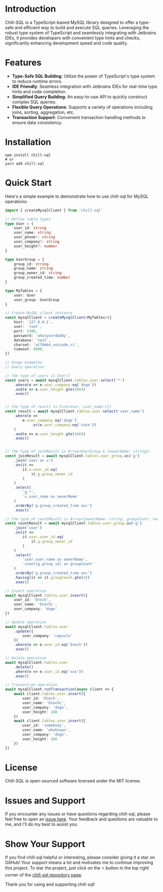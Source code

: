 # Introduction
Chill-SQL is a TypeScript-based MySQL library designed to offer a type-safe and efficient way to build and execute SQL queries. Leveraging the robust type system of TypeScript and seamlessly integrating with Jetbrains IDEs, it provides developers with convenient type hints and checks, significantly enhancing development speed and code quality.

# Features
* **Type-Safe SQL Building**: Utilize the power of TypeScript's type system to reduce runtime errors.
* **IDE Friendly**: Seamless integration with Jetbrains IDEs for real-time type hints and code completion.
* **Simplified Query Building**: An easy-to-use API to quickly construct complex SQL queries.
* **Flexible Query Operations**: Supports a variety of operations including joins, sorting, aggregation, etc.
* **Transaction Support**: Convenient transaction handling methods to ensure data consistency.

# Installation
```shell
npm install chill-sql
# or
yarn add chill-sql
```



# Quick Start
Here's a simple example to demonstrate how to use chill-sql for MySQL operations:
```typescript
import { createMysqlClient } from 'chill-sql'

// Define table types
type User = {
    user_id: string
    user_name: string
    user_phone?: string
    user_company?: string
    user_height?: number
}

type UserGroup = {
    group_id: string
    group_name: string
    group_owner_id: string
    group_created_time: number
}

type MyTables = {
    user: User
    user_group: UserGroup
}

// Create MySQL client instance
const mysqlClient = createMysqlClient<MyTables>({
    host: `127.0.0.1`,
    user: `root`,
    port: 3306,
    password: `whosyourdaddy`,
    database: `test`,
    charset: 'utf8mb4_unicode_ci',
    timeout: 8000,
})

// Usage examples
// Query operation

// the type of users is User[]
const users = await mysqlClient.tables.user.select('*')
    .where(e => e.user_company.eq(`doge`))
    .and(e => e.user_height.gte(166))
    .exec()


// the type of result is Pick<User,'user_name'>[]
const result = await mysqlClient.tables.user.select('user_name')
    .where(e =>
        e.user_company.eq(`doge`)
            .or(e.user_company.eq('cate'))
    )
    .and(e => e.user_height.gte(166))
    .exec()


// the type of joinResult is Array<UserGroup & {ownerName: string}>
const joinResult = await mysqlClient.tables.user_group.as('g')
    .join('user as u')
    .on(it =>
        it.u.user_id.eq(
            it.g.group_owner_id
        )
    )
    .select(
        'g.*',
        'u.user_name as ownerName'
    )
    .orderBy('g.group_created_time asc')
    .exec()

// the type of countResult is Array<{ownerName: string, groupCount: number}>
const countResult = await mysqlClient.tables.user_group.as('g')
    .join('user')
    .on(it =>
        it.user.user_id.eq(
            it.g.group_owner_id
        )
    )
    .select(
        'user.user_name as ownerName',
        'count(g.group_id) as groupCount'
    )
    .orderBy('g.group_created_time asc')
    .having(it => it.groupCount.gte(3))
    .exec()

// Insert operation
await mysqlClient.tables.user.insert({
    user_id: 'Enoch',
    user_name: 'EnochL',
    user_company: 'doge'
})

// Update operation
await mysqlClient.tables.user
    .update({
        user_company: 'capsule'
    })
    .where(e => e.user_id.eq('Enoch'))
    .exec()

// Delete operation
await mysqlClient.tables.user
    .delete()
    .where(e => e.user_id.eq('xxx'))
    .exec()

// Transaction operation
await mysqlClient.runTransaction(async client => {
    await client.tables.user.insert({
        user_id: 'Enoch',
        user_name: 'EnochL',
        user_company: 'doge',
        user_height: 180
    })
    await client.tables.user.insert({
        user_id: 'somebody',
        user_name: 'whoknows',
        user_company: 'doge',
        user_height: 166
    })
})
```
# License
Chill-SQL is open-sourced software licensed under the MIT license.

# Issues and Support
If you encounter any issues or have questions regarding chill-sql, please feel free to open an [issue here](https://github.com/EnochL/chill-sql/issues). Your feedback and questions are valuable to me, and I'll do my best to assist you.

# Show Your Support
If you find chill-sql helpful or interesting, please consider giving it a star on GitHub! Your support means a lot and motivates me to continue improving this project. To star the project, just click on the ⭐️ button in the top right corner of the [chill-sql repository page](https://github.com/EnochL/chill-sql).

Thank you for using and supporting chill-sql!

[//]: # (# Acknowledgments)

[//]: # (Special thanks to all the developers and contributors who have contributed to this project!)

